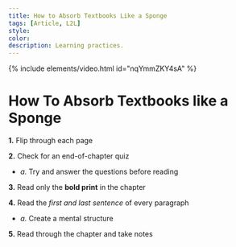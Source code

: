 ```yaml
---
title: How to Absorb Textbooks Like a Sponge
tags: [Article, L2L]
style: 
color:
description: Learning practices.
---
```

{% include elements/video.html id="nqYmmZKY4sA" %}

# How To Absorb Textbooks like a Sponge

**1.** Flip through each page

**2.** Check for an end-of-chapter quiz
   - *a.* Try and answer the questions before reading

**3.** Read only the **bold print** in the chapter

**4.** Read the *first and last sentence* of every paragraph
   - *a.* Create a mental structure

**5.** Read through the chapter and take notes







